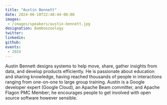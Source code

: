 ```yaml
---
title: "Austin Bennett"
date: 2024-06-10T22:48:44-06:00
images: 
 - /images/speakers/austin-bennett.jpg
designation: Bamboozoology
twitter: 
linkedin: 
github: 
events:
 - 2024
---
```


Austin Bennett designs systems to help move, share, gather insights from data, and develop products efficiently. He is passionate about education and sharing knowledge, having reached thousands of people in interactions ranging from one-on-one to large group training. Austin is a Google developer expert (Google Cloud), an Apache Beam committer, and Apache Flagon PMC Member; he encourages people to get involved with open source software however sensible.


